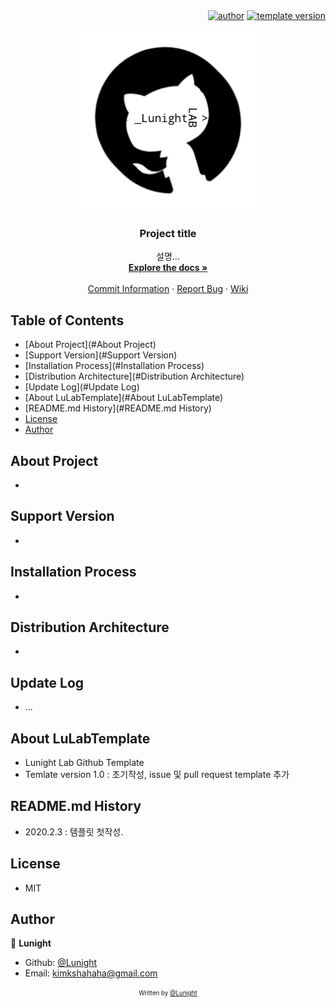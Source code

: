 <div align=right>
	<a href="https://github.com/LunightLab">
		<img alt="author" src= "https://img.shields.io/badge/author-lunight-blue?style=glat-square" target="_blank"></a>
	</a>
	<a href="https://github.com/LunightLab/LuLabTemplate">
		<img alt="template version" src= "https://img.shields.io/badge/template%20version-1.0-blue?style=glat-square" target="_blank"></a>
	</a>
</div>

<!-- PROJECT LOGO -->
<p align="center">
  <a href="https://github.com/project/link">
    <img src="images/readme-title.png" alt="title" width="290" height="290">
  </a>

  <h3 align="center">Project title</h3>

  <p align="center">
    설명...
    <br />
    <a href="https://github.com/github_username/repo"><strong>Explore the docs »</strong></a>
    <br />
    <br />
    <a href="https://google.com">Commit Information</a>
    ·
    <a href="https://google.com">Report Bug</a>
    ·
    <a href="https://google.com">Wiki</a>
  </p>
</p>

## Table of Contents

* [About Project](#About Project)
* [Support Version](#Support Version)
* [Installation Process](#Installation Process)
* [Distribution Architecture](#Distribution Architecture)
* [Update Log](#Update Log)
* [About LuLabTemplate](#About LuLabTemplate)
* [README.md History](#README.md History)
* [License](#License)
* [Author](#Author)

## About Project
- 
## Support Version
- 

## Installation Process
- 

## Distribution Architecture
- 

## Update Log
- ...

## About LuLabTemplate
- Lunight Lab Github Template  
- Temlate version 1.0 : 초기작성, issue 및 pull request template 추가  

## README.md History
- 2020.2.3 : 템플릿 첫작성.

## License
- MIT

## Author
👤 **Lunight**

- Github: [@Lunight](https://github.com/LunightLab)
- Email: [kimkshahaha@gmail.com](kimkshahaha@gmail.com)

<div align="center">

<sub><sup>Written by <a href="https://github.com/LunightLab">@Lunight</a></sup></sub><small></small>

</div>

